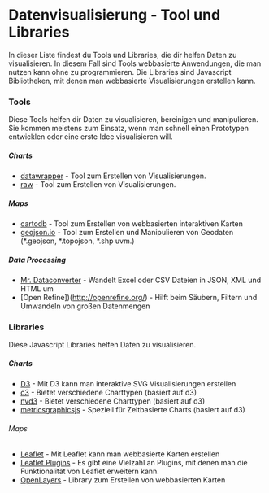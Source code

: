 # Datenvisualisierung - Tool und Libraries

In dieser Liste findest du Tools und Libraries, die dir helfen Daten zu visualisieren.
In diesem Fall sind Tools webbasierte Anwendungen, die man nutzen kann ohne zu programmieren.
Die Libraries sind Javascript Bibliotheken, mit denen man webbasierte Visualisierungen erstellen kann.

### Tools

Diese Tools helfen dir Daten zu visualisieren, bereinigen und manipulieren.
Sie kommen meistens zum Einsatz, wenn man schnell einen Prototypen entwicklen oder eine erste Idee visualisieren will.

##### Charts
* [datawrapper](https://www.datawrapper.de/) - Tool zum Erstellen von Visualisierungen.
* [raw](http://raw.densitydesign.org/) - Tool zum Erstellen von Visualisierungen.

##### Maps
* [cartodb](http://cartodb.com/) - Tool zum Erstellen von webbasierten interaktiven Karten  
* [geojson.io](http://geojson.io/) - Tool zum Erstellen und Manipulieren von Geodaten (*.geojson, *.topojson, *.shp uvm.)

##### Data Processing
* [Mr. Dataconverter](https://shancarter.github.io/mr-data-converter/) - Wandelt Excel oder CSV Dateien in JSON, XML und HTML um
* [Open Refine])(http://openrefine.org/) - Hilft beim Säubern, Filtern und Umwandeln von großen Datenmengen


### Libraries

Diese Javascript Libraries helfen Daten zu visualisieren. 

##### Charts

* [D3](http://d3js.org) - Mit D3 kann man interaktive SVG Visualisierungen erstellen  
* [c3](http://c3js.org/) - Bietet verschiedene Charttypen (basiert auf d3)
* [nvd3](http://nvd3.org/) - Bietet verschiedene Charttypen (basiert auf d3)
* [metricsgraphicsjs](http://metricsgraphicsjs.org/) - Speziell für Zeitbasierte Charts (basiert auf d3)


###### Maps

* [Leaflet](http://leafletjs.com/) - Mit Leaflet kann man webbasierte Karten erstellen
* [Leaflet Plugins](http://leafletjs.com/plugins.html) - Es gibt eine Vielzahl an Plugins, mit denen man die Funktionalität von Leaflet erweitern kann.
* [OpenLayers](http://openlayers.org/) - Library zum Erstellen von webbasierten Karten
